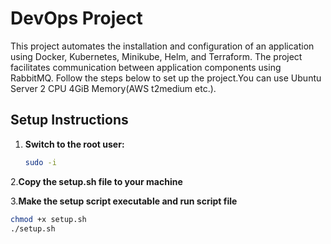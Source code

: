 
# DevOps Project

This project automates the installation and configuration of an application using Docker, Kubernetes, Minikube, Helm, and Terraform. The project facilitates communication between application components using RabbitMQ. Follow the steps below to set up the project.You can use  Ubuntu Server 2 CPU 4GiB Memory(AWS t2medium etc.).

## Setup Instructions

1. **Switch to the root user:**
   ```sh
   sudo -i

2.**Copy the setup.sh file to your machine**

3.**Make the setup script executable and run script file**
   ```sh
   chmod +x setup.sh
   ./setup.sh

